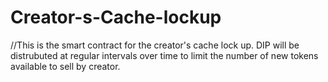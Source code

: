 # Creator-s-Cache-lockup
//This is the smart contract for the creator's cache lock up. 
DIP will be distrubuted at regular intervals over time to limit the number of new tokens available to sell by creator.
